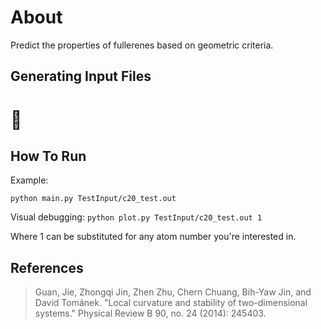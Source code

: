 # About
Predict the properties of fullerenes based on geometric criteria.

## Generating Input Files

# 🤷

## How To Run
Example:

`python main.py TestInput/c20_test.out`

Visual debugging:
`python plot.py TestInput/c20_test.out 1`

Where 1 can be substituted for any atom number you're interested in.

## References

> Guan, Jie, Zhongqi Jin, Zhen Zhu, Chern Chuang, Bih-Yaw Jin, and David
> Tománek. "Local curvature and stability of two-dimensional systems." Physical
> Review B 90, no. 24 (2014): 245403.
